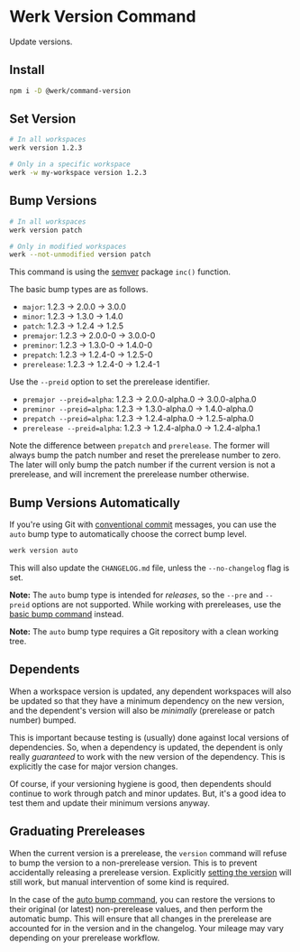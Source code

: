 # Werk Version Command

Update versions.

## Install

```sh
npm i -D @werk/command-version
```

## Set Version

```sh
# In all workspaces
werk version 1.2.3

# Only in a specific workspace
werk -w my-workspace version 1.2.3
```

## Bump Versions

```sh
# In all workspaces
werk version patch

# Only in modified workspaces
werk --not-unmodified version patch
```

This command is using the [semver](https://www.npmjs.com/package/semver#functions) package `inc()` function.

The basic bump types are as follows.

- `major`: 1.2.3 → 2.0.0 → 3.0.0
- `minor`: 1.2.3 → 1.3.0 → 1.4.0
- `patch`: 1.2.3 → 1.2.4 → 1.2.5
- `premajor`: 1.2.3 → 2.0.0-0 → 3.0.0-0
- `preminor`: 1.2.3 → 1.3.0-0 → 1.4.0-0
- `prepatch`: 1.2.3 → 1.2.4-0 → 1.2.5-0
- `prerelease`: 1.2.3 → 1.2.4-0 → 1.2.4-1

Use the `--preid` option to set the prerelease identifier.

- `premajor --preid=alpha`: 1.2.3 → 2.0.0-alpha.0 → 3.0.0-alpha.0
- `preminor --preid=alpha`: 1.2.3 → 1.3.0-alpha.0 → 1.4.0-alpha.0
- `prepatch --preid=alpha`: 1.2.3 → 1.2.4-alpha.0 → 1.2.5-alpha.0
- `prerelease --preid=alpha`: 1.2.3 → 1.2.4-alpha.0 → 1.2.4-alpha.1

Note the difference between `prepatch` and `prerelease`. The former will always bump the patch number and reset the prerelease number to zero. The later will only bump the patch number if the current version is not a prerelease, and will increment the prerelease number otherwise.

## Bump Versions Automatically

If you're using Git with [conventional commit](https://www.conventionalcommits.org/en/v1.0.0/#summary) messages, you can use the `auto` bump type to automatically choose the correct bump level.

```sh
werk version auto
```

This will also update the `CHANGELOG.md` file, unless the `--no-changelog` flag is set.

**Note:** The `auto` bump type is intended for _releases_, so the `--pre` and `--preid` options are not supported. While working with prereleases, use the [basic bump command](#bump-versions) instead.

**Note:** The `auto` bump type requires a Git repository with a clean working tree.

## Dependents

When a workspace version is updated, any dependent workspaces will also be updated so that they have a minimum dependency on the new version, and the dependent's version will also be _minimally_ (prerelease or patch number) bumped.

This is important because testing is (usually) done against local versions of dependencies. So, when a dependency is updated, the dependent is only really _guaranteed_ to work with the new version of the dependency. This is explicitly the case for major version changes.

Of course, if your versioning hygiene is good, then dependents should continue to work through patch and minor updates. But, it's a good idea to test them and update their minimum versions anyway.

## Graduating Prereleases

When the current version is a prerelease, the `version` command will refuse to bump the version to a non-prerelease version. This is to prevent accidentally releasing a prerelease version. Explicitly [setting the version](#set-version) will still work, but manual intervention of some kind is required.

In the case of the [auto bump command](#bump-versions-automatically), you can restore the versions to their original (or latest) non-prerelease values, and then perform the automatic bump. This will ensure that all changes in the prerelease are accounted for in the version and in the changelog. Your mileage may vary depending on your prerelease workflow.
